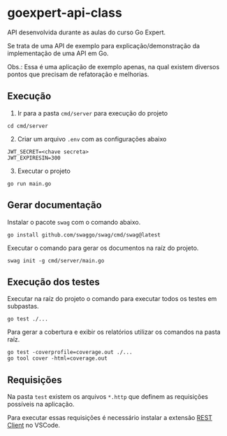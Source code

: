 # goexpert-api-class

API desenvolvida durante as aulas do curso Go Expert.

Se trata de uma API de exemplo para explicação/demonstração da implementação de
uma API em Go.

Obs.: Essa é uma aplicação de exemplo apenas, na qual existem diversos pontos
que precisam de refatoração e melhorias.

## Execução

1. Ir para a pasta `cmd/server` para execução do projeto
```shell
cd cmd/server
```

2. Criar um arquivo `.env` com as configurações abaixo
```shell
JWT_SECRET=<chave secreta>
JWT_EXPIRESIN=300
```
3. Executar o projeto
```shell
go run main.go
```

## Gerar documentação

Instalar o pacote `swag` com o comando abaixo.
```shell
go install github.com/swaggo/swag/cmd/swag@latest
```

Executar o comando para gerar os documentos na raíz do projeto.
```shell
swag init -g cmd/server/main.go
```

## Execução dos testes

Executar na raíz do projeto o comando para executar todos os testes em subpastas.
```shell
go test ./...
```

Para gerar a cobertura e exibir os relatórios utilizar os comandos na pasta raíz.
```shell
go test -coverprofile=coverage.out ./...
go tool cover -html=coverage.out
```

## Requisições

Na pasta `test` existem os arquivos `*.http` que definem as requisições
possíveis na aplicação.

Para executar essas requisições é necessário instalar a extensão
[REST Client](https://marketplace.visualstudio.com/items?itemName=humao.rest-client) no VSCode.
